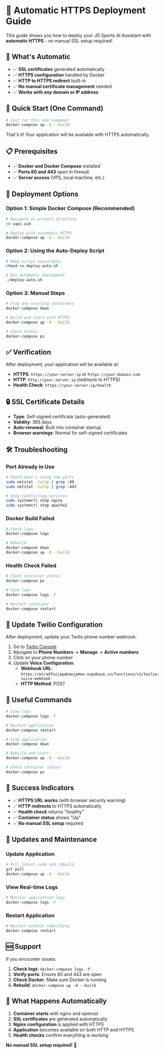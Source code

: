 # 🚀 Automatic HTTPS Deployment Guide

This guide shows you how to deploy your JD Sports AI Assistant with **automatic HTTPS** - no manual SSL setup required!

## 🎯 **What's Automatic**

- ✅ **SSL certificates** generated automatically
- ✅ **HTTPS configuration** handled by Docker
- ✅ **HTTP to HTTPS redirect** built-in
- ✅ **No manual certificate management** needed
- ✅ **Works with any domain or IP address**

## 🚀 **Quick Start (One Command)**

```bash
# Just run this one command!
docker-compose up -d --build
```

That's it! Your application will be available with HTTPS automatically.

## 📋 **Prerequisites**

- ✅ **Docker and Docker Compose** installed
- ✅ **Ports 80 and 443** open in firewall
- ✅ **Server access** (VPS, local machine, etc.)

## 🔧 **Deployment Options**

### **Option 1: Simple Docker Compose (Recommended)**

```bash
# Navigate to project directory
cd vapi-aid

# Deploy with automatic HTTPS
docker-compose up -d --build
```

### **Option 2: Using the Auto-Deploy Script**

```bash
# Make script executable
chmod +x deploy-auto.sh

# Run automatic deployment
./deploy-auto.sh
```

### **Option 3: Manual Steps**

```bash
# Stop any existing containers
docker-compose down

# Build and start with HTTPS
docker-compose up -d --build

# Check status
docker-compose ps
```

## ✅ **Verification**

After deployment, your application will be available at:

- **HTTPS**: `https://your-server-ip` or `https://your-domain.com`
- **HTTP**: `http://your-server-ip` (redirects to HTTPS)
- **Health Check**: `https://your-server-ip/health`

## 🔒 **SSL Certificate Details**

- **Type**: Self-signed certificate (auto-generated)
- **Validity**: 365 days
- **Auto-renewal**: Built into container startup
- **Browser warnings**: Normal for self-signed certificates

## 🛠️ **Troubleshooting**

### **Port Already in Use**

```bash
# Check what's using the ports
sudo netstat -tulnp | grep :80
sudo netstat -tulnp | grep :443

# Stop conflicting services
sudo systemctl stop nginx
sudo systemctl stop apache2
```

### **Docker Build Failed**

```bash
# Check logs
docker-compose logs

# Rebuild
docker-compose down
docker-compose up -d --build
```

### **Health Check Failed**

```bash
# Check container status
docker-compose ps

# View logs
docker-compose logs -f

# Restart container
docker-compose restart
```

## 📱 **Update Twilio Configuration**

After deployment, update your Twilio phone number webhook:

1. Go to [Twilio Console](https://console.twilio.com/)
2. Navigate to **Phone Numbers** → **Manage** → **Active numbers**
3. Click on your phone number
4. Update **Voice Configuration**:
   - **Webhook URL**: `https://wtradfuzjapqkowjpmew.supabase.co/functions/v1/twilio-voice-webhook`
   - **HTTP Method**: POST

## 📝 **Useful Commands**

```bash
# View logs
docker-compose logs -f

# Restart application
docker-compose restart

# Stop application
docker-compose down

# Rebuild and start
docker-compose up -d --build

# Check container status
docker-compose ps
```

## 🎉 **Success Indicators**

- ✅ **HTTPS URL works** (with browser security warning)
- ✅ **HTTP redirects** to HTTPS automatically
- ✅ **Health check** returns "healthy"
- ✅ **Container status** shows "Up"
- ✅ **No manual SSL setup** required

## 🔄 **Updates and Maintenance**

### **Update Application**

```bash
# Pull latest code and rebuild
git pull
docker-compose up -d --build
```

### **View Real-time Logs**

```bash
# Monitor application logs
docker-compose logs -f
```

### **Restart Application**

```bash
# Restart without rebuilding
docker-compose restart
```

## 🆘 **Support**

If you encounter issues:

1. **Check logs**: `docker-compose logs -f`
2. **Verify ports**: Ensure 80 and 443 are open
3. **Check Docker**: Make sure Docker is running
4. **Rebuild**: `docker-compose up -d --build`

## 🎯 **What Happens Automatically**

1. **Container starts** with nginx and openssl
2. **SSL certificates** are generated automatically
3. **Nginx configuration** is applied with HTTPS
4. **Application** becomes available on both HTTP and HTTPS
5. **Health checks** confirm everything is working

**No manual SSL setup required!** 🚀
